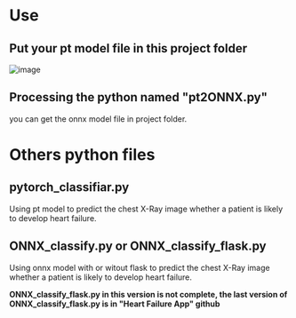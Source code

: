 # Use
## Put your pt model file in this project folder
![image](https://github.com/sally0427/Pytorch-Model-to-Onnx-Model/README/1.png)

## Processing the python named "pt2ONNX.py"
you can get the onnx model file in project folder.

# Others python files
## pytorch_classifiar.py
Using pt model to predict the chest X-Ray image whether a patient is likely to develop heart failure.

## ONNX_classify.py or ONNX_classify_flask.py
Using onnx model with or witout flask to predict the chest X-Ray image whether a patient is likely to develop heart failure.

**ONNX_classify_flask.py in this version is not complete, the last version of ONNX_classify_flask.py is in "Heart Failure App" github**